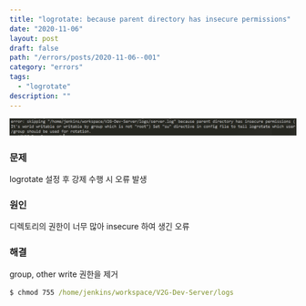```yaml
---
title: "logrotate: because parent directory has insecure permissions"
date: "2020-11-06"
layout: post
draft: false
path: "/errors/posts/2020-11-06--001"
category: "errors"
tags:
  - "logrotate"
description: ""
---
```


![](./001-01.PNG)

### 문제
logrotate 설정 후 강제 수행 시 오류 발생

### 원인
디렉토리의 권한이 너무 많아 insecure 하여 생긴 오류

### 해결
group, other write 권한을 제거

```cmd
$ chmod 755 /home/jenkins/workspace/V2G-Dev-Server/logs
```

